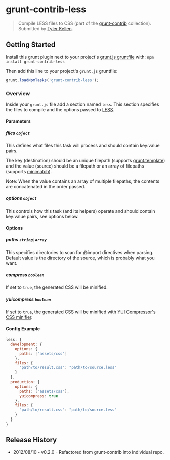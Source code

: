# grunt-contrib-less
> Compile LESS files to CSS (part of the [grunt-contrib](https://github.com/gruntjs/grunt-contrib) collection).  Submitted by [Tyler Kellen](https://github.com/tkellen).

## Getting Started
Install this grunt plugin next to your project's [grunt.js gruntfile][getting_started] with: `npm install grunt-contrib-less`

Then add this line to your project's `grunt.js` gruntfile:

```javascript
grunt.loadNpmTasks('grunt-contrib-less');
```

[grunt]: https://github.com/cowboy/grunt
[getting_started]: https://github.com/cowboy/grunt/blob/master/docs/getting_started.md

### Overview

Inside your `grunt.js` file add a section named `less`. This section specifies the files to compile and the options passed to [LESS](http://lesscss.org/#-server-side-usage).

#### Parameters

##### files ```object```

This defines what files this task will process and should contain key:value pairs.

The key (destination) should be an unique filepath (supports [grunt.template](https://github.com/cowboy/grunt/blob/master/docs/api_template.md)) and the value (source) should be a filepath or an array of filepaths (supports [minimatch](https://github.com/isaacs/minimatch)).

Note: When the value contains an array of multiple filepaths, the contents are concatenated in the order passed.

##### options ```object```

This controls how this task (and its helpers) operate and should contain key:value pairs, see options below.

#### Options

##### paths ```string|array```

This specifies directories to scan for @import directives when parsing. Default value is the directory of the source, which is probably what you want.

##### compress ```boolean```

If set to `true`, the generated CSS will be minified. 

##### yuicompress ```boolean```

If set to `true`, the generated CSS will be minified with [YUI Compressor's CSS minifier](http://developer.yahoo.com/yui/compressor/css.html). 

#### Config Example

``` javascript
less: {
  development: {
    options: {
      paths: ["assets/css"]
    },
    files: {
      "path/to/result.css": "path/to/source.less"
    }
  },
  production: {
    options: {
      paths: ["assets/css"],
      yuicompress: true
    },
    files: {
      "path/to/result.css": "path/to/source.less"
    }
  }
}
```

## Release History

* 2012/08/10 - v0.2.0 - Refactored from grunt-contrib into individual repo.
